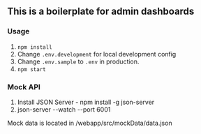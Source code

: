 ## This is a boilerplate for admin dashboards

### Usage

1. `npm install`
2. Change `.env.development` for local development config
3. Change `.env.sample` to `.env` in production.
4. `npm start`

### Mock API

1. Install JSON Server - npm install -g json-server
2. json-server --watch <path to mock data file> --port 6001

Mock data is located in /webapp/src/mockData/data.json
